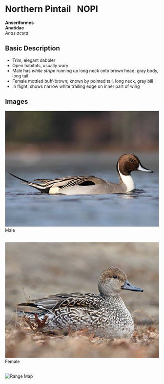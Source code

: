 # Northern Pintail &nbsp; NOPI
**Anseriformes**<br>
**Anatidae**<br>
*Anas acuta*

## Basic Description
- Trim, elegant dabbler
- Open habitats, usually wary
- Male has *white stripe* running up long neck onto brown head; gray body, long tail
- Female mottled buff-brown; known by pointed tail, long neck, gray bill
- In flight, shows narrow white trailing edge on inner part of wing


<!--TAG helps me identify what the link points to-->
## Images

![TAG](NOPI.male.jpg)<br>
Male <br><br>

![TAG](NOPI.female.jpg)<br>
Female <br><br>

![Range Map](.jpg)